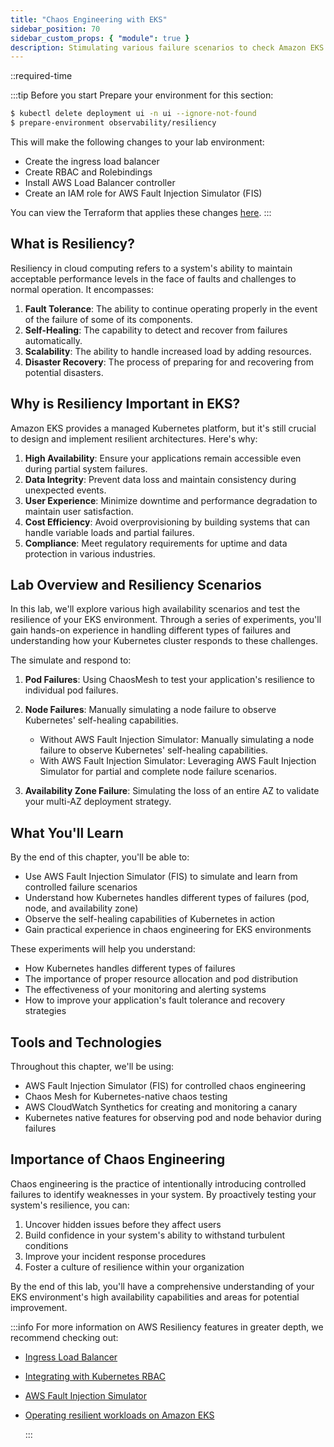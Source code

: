 ```yaml
---
title: "Chaos Engineering with EKS"
sidebar_position: 70
sidebar_custom_props: { "module": true }
description: Stimulating various failure scenarios to check Amazon EKS cluster resiliency."
---
```


::required-time

:::tip Before you start
Prepare your environment for this section:

```bash timeout=900
$ kubectl delete deployment ui -n ui --ignore-not-found
$ prepare-environment observability/resiliency
```

This will make the following changes to your lab environment:

- Create the ingress load balancer
- Create RBAC and Rolebindings
- Install AWS Load Balancer controller
- Create an IAM role for AWS Fault Injection Simulator (FIS)

You can view the Terraform that applies these changes [here](https://github.com/VAR::MANIFESTS_OWNER/VAR::MANIFESTS_REPOSITORY/tree/VAR::MANIFESTS_REF/manifests/modules/observability/resiliency/.workshop/terraform).
:::

## What is Resiliency?

Resiliency in cloud computing refers to a system's ability to maintain acceptable performance levels in the face of faults and challenges to normal operation. It encompasses:

1. **Fault Tolerance**: The ability to continue operating properly in the event of the failure of some of its components.
2. **Self-Healing**: The capability to detect and recover from failures automatically.
3. **Scalability**: The ability to handle increased load by adding resources.
4. **Disaster Recovery**: The process of preparing for and recovering from potential disasters.

## Why is Resiliency Important in EKS?

Amazon EKS provides a managed Kubernetes platform, but it's still crucial to design and implement resilient architectures. Here's why:

1. **High Availability**: Ensure your applications remain accessible even during partial system failures.
2. **Data Integrity**: Prevent data loss and maintain consistency during unexpected events.
3. **User Experience**: Minimize downtime and performance degradation to maintain user satisfaction.
4. **Cost Efficiency**: Avoid overprovisioning by building systems that can handle variable loads and partial failures.
5. **Compliance**: Meet regulatory requirements for uptime and data protection in various industries.

## Lab Overview and Resiliency Scenarios

In this lab, we'll explore various high availability scenarios and test the resilience of your EKS environment. Through a series of experiments, you'll gain hands-on experience in handling different types of failures and understanding how your Kubernetes cluster responds to these challenges.

The simulate and respond to:

1. **Pod Failures**: Using ChaosMesh to test your application's resilience to individual pod failures.
2. **Node Failures**: Manually simulating a node failure to observe Kubernetes' self-healing capabilities.

   - Without AWS Fault Injection Simulator: Manually simulating a node failure to observe Kubernetes' self-healing capabilities.
   - With AWS Fault Injection Simulator: Leveraging AWS Fault Injection Simulator for partial and complete node failure scenarios.

3. **Availability Zone Failure**: Simulating the loss of an entire AZ to validate your multi-AZ deployment strategy.

## What You'll Learn

By the end of this chapter, you'll be able to:

- Use AWS Fault Injection Simulator (FIS) to simulate and learn from controlled failure scenarios
- Understand how Kubernetes handles different types of failures (pod, node, and availability zone)
- Observe the self-healing capabilities of Kubernetes in action
- Gain practical experience in chaos engineering for EKS environments

These experiments will help you understand:

- How Kubernetes handles different types of failures
- The importance of proper resource allocation and pod distribution
- The effectiveness of your monitoring and alerting systems
- How to improve your application's fault tolerance and recovery strategies

## Tools and Technologies

Throughout this chapter, we'll be using:

- AWS Fault Injection Simulator (FIS) for controlled chaos engineering
- Chaos Mesh for Kubernetes-native chaos testing
- AWS CloudWatch Synthetics for creating and monitoring a canary
- Kubernetes native features for observing pod and node behavior during failures

## Importance of Chaos Engineering

Chaos engineering is the practice of intentionally introducing controlled failures to identify weaknesses in your system. By proactively testing your system's resilience, you can:

1. Uncover hidden issues before they affect users
2. Build confidence in your system's ability to withstand turbulent conditions
3. Improve your incident response procedures
4. Foster a culture of resilience within your organization

By the end of this lab, you'll have a comprehensive understanding of your EKS environment's high availability capabilities and areas for potential improvement.

:::info
For more information on AWS Resiliency features in greater depth, we recommend checking out:

- [Ingress Load Balancer](/docs/fundamentals/exposing/ingress/)
- [Integrating with Kubernetes RBAC](/docs/security/cluster-access-management/kubernetes-rbac)
- [AWS Fault Injection Simulator](https://aws.amazon.com/fis/)
- [Operating resilient workloads on Amazon EKS](https://aws.amazon.com/blogs/containers/operating-resilient-workloads-on-amazon-eks/)

  :::
